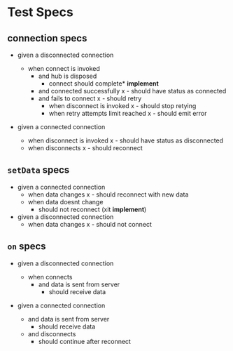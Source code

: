 # Test Specs

## connection specs

- given a disconnected connection
  - when connect is invoked
    - and hub is disposed
      - connect should complete* **implement**
    - and connected successfully
      x - should have status as connected
    - and fails to connect
      x - should retry
      - when disconnect is invoked
        x - should stop retying
      - when retry attempts limit reached
        x - should emit error


- given a connected connection
  - when disconnect is invoked
    x - should have status as disconnected
  - when disconnects
    x - should reconnect


## `setData` specs

- given a connected connection
  - when data changes
    x - should reconnect with new data
  - when data doesnt change
    - should not reconnect (xit **implement**)
- given a disconnected connection
  - when data changes
    x - should not connect


## `on` specs

- given a disconnected connection
  - when connects
      - and data is sent from server
        - should receive data

- given a connected connection
  - and data is sent from server
    - should receive data
  - and disconnects
    - should continue after reconnect

